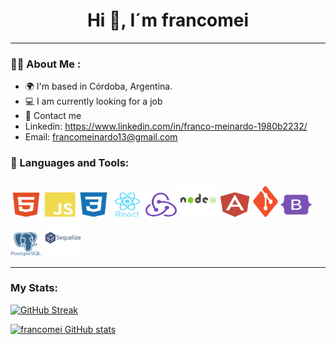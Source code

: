 <div> 
<h1 align="center">Hi 👋, I´m francomei</h1>
</div>

---

### 🙋‍♂️ About Me :

- 🌍  I'm based in Córdoba, Argentina.
- 💻 I am currently looking for a job
- 📩 Contact me 
- Linkedin: https://www.linkedin.com/in/franco-meinardo-1980b2232/
- Email: francomeinardo13@gmail.com 

<div align="left">
<h3>🚀 Languages and Tools:</h3>
<img src="https://github.com/devicons/devicon/blob/master/icons/html5/html5-plain.svg" width="50" height="40" color="white" />
<img src="https://github.com/devicons/devicon/blob/master/icons/javascript/javascript-plain.svg" width="50" height="40" />
<img src="https://github.com/devicons/devicon/blob/master/icons/css3/css3-plain.svg" width="50" height="40" />
<img src="https://github.com/devicons/devicon/blob/master/icons/react/react-original-wordmark.svg" width="50" height="40" />
<img src="https://github.com/devicons/devicon/blob/master/icons/redux/redux-original.svg" width="50" height="40" />
<img src="https://github.com/devicons/devicon/blob/master/icons/nodejs/nodejs-original-wordmark.svg" width="60" height="60" />
<img src="https://github.com/devicons/devicon/blob/master/icons/angularjs/angularjs-plain.svg" width="50" height="40" />
<img src="https://github.com/devicons/devicon/blob/master/icons/git/git-plain.svg" width="40" height="50" />
<img src="https://github.com/devicons/devicon/blob/master/icons/bootstrap/bootstrap-plain.svg" width="50" height="40" />
<img src="https://github.com/devicons/devicon/blob/master/icons/postgresql/postgresql-plain-wordmark.svg" width="50" height="40" />
<img src="https://github.com/devicons/devicon/blob/master/icons/sequelize/sequelize-plain-wordmark.svg" width="60" height="60" />
</div>

---

### My Stats:

[![GitHub Streak](https://github-readme-streak-stats.herokuapp.com?user=francomei&theme=highcontrast)](https://git.io/streak-stats)

[![francomei GitHub stats](https://github-readme-stats.vercel.app/api?username=francomei&theme=highcontrast)](https://github.com/anuraghazra/github-readme-stats)

